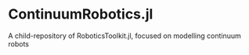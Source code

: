 # ContinuumRobotics.jl
A child-repository of RoboticsToolkit.jl, focused on modelling continuum robots
